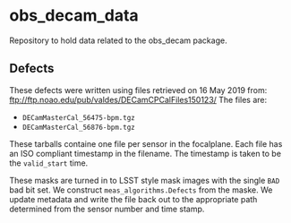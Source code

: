 # obs_decam_data
Repository to hold data related to the obs_decam package.

## Defects
These defects were written using files retrieved on 16 May 2019 from: ftp://ftp.noao.edu/pub/valdes/DECamCPCalFiles150123/
The files are:
* `DECamMasterCal_56475-bpm.tgz`
* `DECamMasterCal_56876-bpm.tgz`

These tarballs containe one file per sensor in the focalplane.
Each file has an ISO compliant timestamp in the filename.
The timestamp is taken to be the `valid_start` time.

These masks are turned in to LSST style mask images with the single `BAD` bad bit set.
We construct `meas_algorithms.Defects` from the maske.
We update metadata and write the file back out to the appropriate path determined from the sensor number and time stamp.
